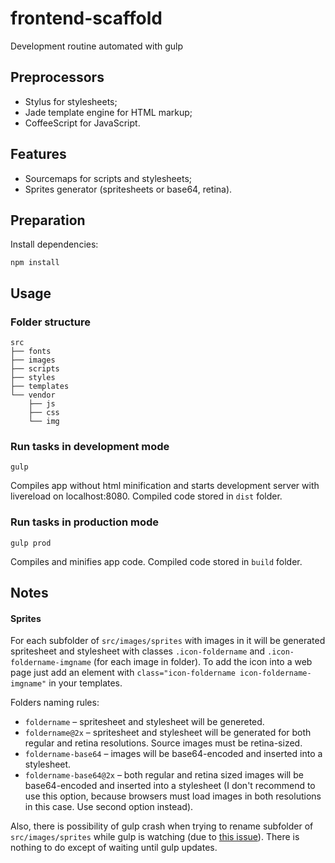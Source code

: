 # frontend-scaffold
Development routine automated with gulp


## Preprocessors
* Stylus for stylesheets;
* Jade template engine for HTML markup;
* CoffeeScript for JavaScript.


## Features
* Sourcemaps for scripts and stylesheets;
* Sprites generator (spritesheets or base64, retina).


## Preparation
Install dependencies:
```
npm install
```


## Usage

### Folder structure

```
src
├── fonts
├── images
├── scripts
├── styles
├── templates
└── vendor
    ├── js
    ├── css
    └── img
```


### Run tasks in development mode
```
gulp
```
Compiles app without html minification and starts development server with livereload on localhost:8080.
Compiled code stored in `dist` folder.


### Run tasks in production mode
```
gulp prod
```
Compiles and minifies app code.
Compiled code stored in `build` folder.


## Notes

#### Sprites
For each subfolder of `src/images/sprites` with images in it will be generated spritesheet and stylesheet with classes `.icon-foldername` and `.icon-foldername-imgname` (for each image in folder).
To add the icon into a web page just add an element with `class="icon-foldername icon-foldername-imgname"` in your templates.

Folders naming rules:
* `foldername` – spritesheet and stylesheet will be genereted.
* `foldername@2x` – spritesheet and stylesheet will be generated for both regular and retina resolutions. Source images must be retina-sized.
* `foldername-base64` – images will be base64-encoded and inserted into a stylesheet.
* `foldername-base64@2x` – both regular and retina sized images will be base64-encoded and inserted into a stylesheet (I don't recommend to use this option, because browsers must load images in both resolutions in this case. Use second option instead).

Also, there is possibility of gulp crash when trying to rename subfolder of `src/images/sprites` while gulp is watching (due to [this issue](https://github.com/shama/gaze/issues/114)). There is nothing to do except of waiting until gulp updates.

